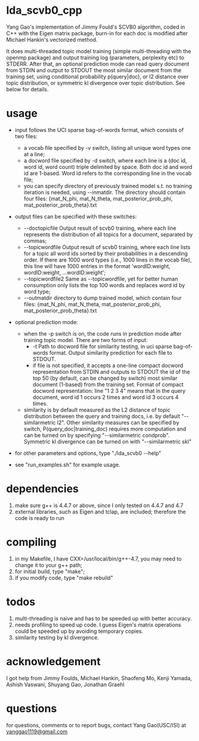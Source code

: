 lda_scvb0_cpp
=============

Yang Gao's implementation of Jimmy Fould's SCVB0 algorithm, coded in C++ with the Eigen matrix package, burn-in for each doc is modified after Michael Hankin's vectorized method.

It does multi-threaded topic model training (simple multi-threading with the openmp package) and output training log (parameters, perplexity etc) to STDERR. After that, an optional prediction mode can read query document from STDIN and output to STDOUT the most similar document from the training set, using conditional probability p(query|doc), or l2 distance over topic distribution, or symmetric kl divergence over topic distribution. See below for details.

usage
=====

- input follows the UCI sparse bag-of-words format, which consists of two files: 
    - a vocab file specified by -v switch, listing all unique word types one at a line; 
    - a docword file specified by -d switch, where each line is a (doc id, word id, word count) triple delimited by space. Both doc id and word id are 1-based. Word id refers to the corresponding line in the vocab file;
    - you can specify directory of previously trained model s.t. no training iteration is needed, using --inmatdir. The directory should contain four files: {mat_N_phi, mat_N_theta, mat_posterior_prob_phi, mat_posterior_prob_theta}.txt

- output files can be specified with these switches:
   - --doctopicfile <string>
     Output result of scvb0 training, where each line represents the distribution of all topics for a document, separated by commas;
   - --topicwordfile <string>
     Output result of scvb0 training, where each line lists for a topic all word ids sorted by their probabilities in a descending order. If there are 1000 word types (i.e., 1000 lines in the vocab file), this line will have 1000 entries in the format 'wordID:weight, wordID:weight, ...wordID:weight';
   - --topicwordfile2 <string>
     Same as --topicwordfile, yet for better human consumption only lists the top 100 words and replaces word id by word type;
   - --outmatdir <string>
     directory to dump trained model, which contain four files: {mat_N_phi, mat_N_theta, mat_posterior_prob_phi, mat_posterior_prob_theta}.txt

- optional prediction mode:
    - when the -p switch is on, the code runs in prediction mode after training topic model. There are two forms of input:
        - -t <string>
            Path to docword file for similarity testing, in uci sparse bag-of-words format. Output similarity prediction for each file to STDOUT. 
        - if file is not specified, it accepts a one-line compact docword representation from STDIN and outputs to STDOUT the id of the top 50 (by default, can be changed by switch) most similar document (1-based) from the training set. Format of compact docword representation: line "1 2 3 4" means that in the query document, word id 1 occurs 2 times and word id 3 occurs 4 times.
    - similarity is by default measured as the L2 distance of topic distribution between the query and training docs, i.e. by default "--similarmetric l2". Other similarity measures can be specified by switch, P(query_doc|training_doc) requires more computation and can be turned on by specifying "--similarmetric condprob". Symmetric kl divergence can be turned on with "--similarmetric skl"

- for other parameters and options, type "./lda_scvb0 --help"

-  see "run_examples.sh" for example usage.

dependencies
============
1. make sure g++ is 4.4.7 or above, since I only tested on 4.4.7 and 4.7
2. external libraries, such as Eigen and tclap, are included; therefore the code is ready to run

compiling
=========
1. in my Makefile, I have CXX=/usr/local/bin/g++-4.7, you may need to change it to your g++ path;
2. for initial build, type "make";
3. if you modify code, type "make rebuild"

todos
=====
1. multi-threading is naive and has to be speeded up with better accuracy.
2. needs profiling to speed up code. I guess Eigen's matrix operations could be speeded up by avoiding temporary copies.
3. similarity testing by kl divergence.

acknowledgement
===============
I got help from Jimmy Foulds, Michael Hankin, Shaofeng Mo, Kenji Yamada, Ashish Vaswani, Shuyang Gao, Jonathan Graehl

questions
=========
for questions, comments or to report bugs, contact Yang Gao(USC/ISI) at yanggao1119@gmail.com
